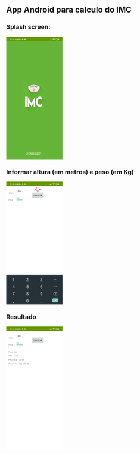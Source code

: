 ## App Android para calculo do IMC </h1> </head>

### Splash screen:
<a href="url"><img src="./Imagenes/Inicio.jpg" align="center" height="30%" width="30%" ></a> 

### Informar altura (em metros) e peso (em Kg) 
<a href="url"><img src="./Imagenes/Informar.jpg" align="center" height="30%" width="30%" ></a> 

### Resultado 
<a href="url"><img src="./Imagenes/Calculado.jpg" align="center" height="30%" width="30%" ></a> 

